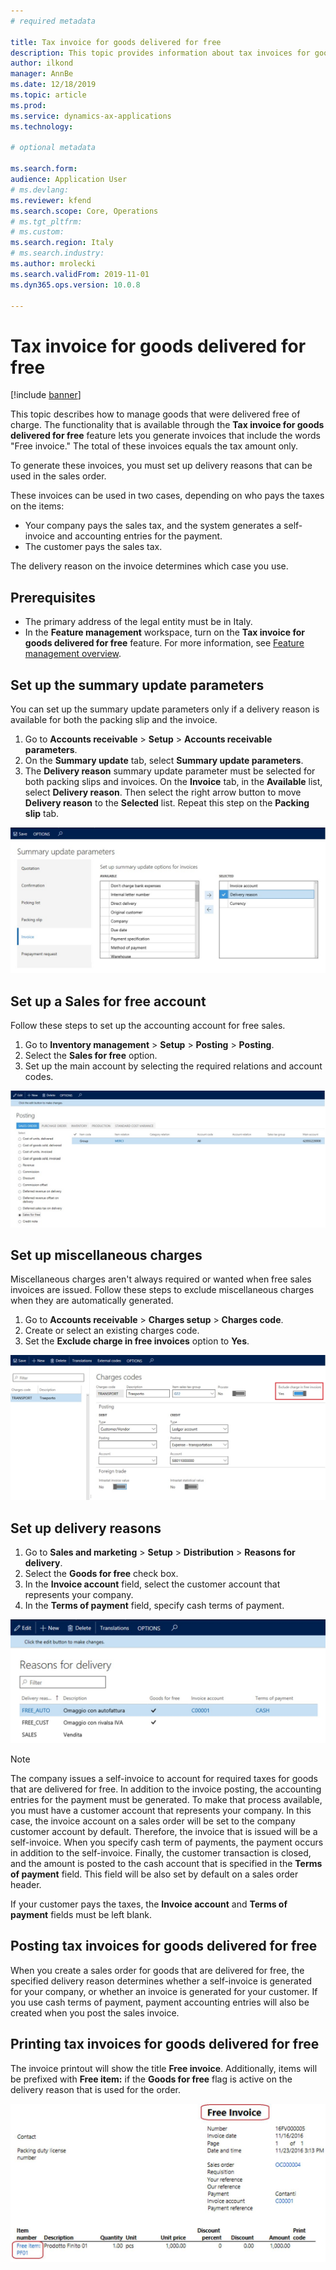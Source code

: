 ```yaml
---
# required metadata

title: Tax invoice for goods delivered for free
description: This topic provides information about tax invoices for goods that were delivered for free.
author: ilkond
manager: AnnBe
ms.date: 12/18/2019
ms.topic: article
ms.prod: 
ms.service: dynamics-ax-applications
ms.technology: 

# optional metadata

ms.search.form: 
audience: Application User
# ms.devlang: 
ms.reviewer: kfend
ms.search.scope: Core, Operations
# ms.tgt_pltfrm: 
# ms.custom: 
ms.search.region: Italy
# ms.search.industry: 
ms.author: mrolecki
ms.search.validFrom: 2019-11-01
ms.dyn365.ops.version: 10.0.8

---
```


# Tax invoice for goods delivered for free

[!include [banner](../includes/banner.md)]

This topic describes how to manage goods that were delivered free of charge. The functionality that is available through the **Tax invoice for goods delivered for free** feature lets you generate invoices that include the words "Free invoice." The total of these invoices equals the tax amount only.

To generate these invoices, you must set up delivery reasons that can be used in the sales order.

These invoices can be used in two cases, depending on who pays the taxes on the items:

- Your company pays the sales tax, and the system generates a self-invoice and accounting entries for the payment.
- The customer pays the sales tax.

The delivery reason on the invoice determines which case you use.

## Prerequisites

- The primary address of the legal entity must be in Italy.
- In the **Feature management** workspace, turn on the **Tax invoice for goods delivered for free** feature. For more information, see [Feature management overview](../../fin-and-ops/get-started/feature-management/feature-management-overview.md).

## Set up the summary update parameters

You can set up the summary update parameters only if a delivery reason is available for both the packing slip and the invoice.

1. Go to **Accounts receivable** \> **Setup** \> **Accounts receivable parameters**.
2. On the **Summary update** tab, select **Summary update parameters**.
3. The **Delivery reason** summary update parameter must be selected for both packing slips and invoices. On the **Invoice** tab, in the **Available** list, select **Delivery reason**. Then select the right arrow button to move **Delivery reason** to the **Selected** list. Repeat this step on the **Packing slip** tab.

![Summary update parameters](media/emea-ita-exil-free-goods-summary-update-parameters.jpg)

## Set up a Sales for free account

Follow these steps to set up the accounting account for free sales.

1. Go to **Inventory management** \> **Setup** \> **Posting** \> **Posting**.
2. Select the **Sales for free** option.
3. Set up the main account by selecting the required relations and account codes.

![Sales for free account](media/emea-ita-exil-free-goods-sales-free-account.jpg)

## Set up miscellaneous charges

Miscellaneous charges aren't always required or wanted when free sales invoices are issued. Follow these steps to exclude miscellaneous charges when they are automatically generated.

1. Go to **Accounts receivable** \> **Charges setup** \> **Charges code**.
2. Create or select an existing charges code.
2. Set the **Exclude charge in free invoices** option to **Yes**.

![Charges codes](media/emea-ita-exil-free-goods-charges-codes.jpg)

## Set up delivery reasons

1. Go to **Sales and marketing** \> **Setup** \> **Distribution** \> **Reasons for delivery**.
2. Select the **Goods for free** check box.
3. In the **Invoice account** field, select the customer account that represents your company.
4. In the **Terms of payment** field, specify cash terms of payment.

![Reasons for delivery](media/emea-ita-exil-free-goods-delivery-reason.jpg)

> [!NOTE]
> The company issues a self-invoice to account for required taxes for goods that are delivered for free. In addition to the invoice posting, the accounting entries for the payment must be generated. To make that process available, you must have a customer account that represents your company. In this case, the invoice account on a sales order will be set to the company customer account by default. Therefore, the invoice that is issued will be a self-invoice. When you specify cash term of payments, the payment occurs in addition to the self-invoice. Finally, the customer transaction is closed, and the amount is posted to the cash account that is specified in the **Terms of payment** field. This field will be also set by default on a sales order header.
>
> If your customer pays the taxes, the **Invoice account** and **Terms of payment** fields must be left blank.

## Posting tax invoices for goods delivered for free

When you create a sales order for goods that are delivered for free, the specified delivery reason determines whether a self-invoice is generated for your company, or whether an invoice is generated for your customer. If you use cash terms of payment, payment accounting entries will also be created when you post the sales invoice.

## Printing tax invoices for goods delivered for free

The invoice printout will show the title **Free invoice**. Additionally, items will be prefixed with **Free item:** if the **Goods for free** flag is active on the delivery reason that is used for the order.

![Free invoice printout](media/emea-ita-exil-free-tax-invoice-printout.jpg)
